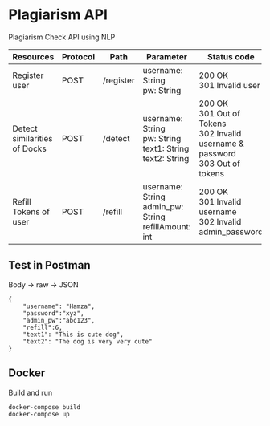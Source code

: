 # Plagiarism API
 Plagiarism Check API using NLP 


| Resources                    | Protocol | Path      | Parameter                                                        | Status code                                                                         | Description                           |
|------------------------------|----------|-----------|------------------------------------------------------------------|-------------------------------------------------------------------------------------|---------------------------------------|
| Register<br>user             | POST     | /register | username: String<br>pw: String                                   | 200 OK<br>301 Invalid user                                                          | Register a user                       |
| Detect similarities of Docks | POST     | /detect   | username: String<br>pw: String<br>text1: String<br>text2: String | 200 OK<br>301 Out of Tokens<br>302 Invalid username & password<br>303 Out of tokens | Check the similarities of docs        |
| Refill Tokens of user        | POST     | /refill   | username: String<br>admin_pw: String<br>refillAmount: int        | 200 OK<br>301 Invalid username<br>302 Invalid admin_password                        | Increase/decrease the limit of tokens |


## Test in Postman
Body -> raw -> JSON
```
{
    "username": "Hamza",
    "password":"xyz",
    "admin_pw":"abc123",
    "refill":6,
    "text1": "This is cute dog",
    "text2": "The dog is very very cute"
}
```

## Docker
Build and run

```
docker-compose build
docker-compose up
```
